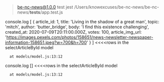 
> be-nc-news@1.0.0 test
> jest /Users/knowexcuses/be-nc-news/be-nc-news/__tests__/app.test.js

  console.log
    [
      {
        article_id: 1,
        title: 'Living in the shadow of a great man',
        topic: 'mitch',
        author: 'butter_bridge',
        body: 'I find this existence challenging',
        created_at: 2020-07-09T20:11:00.000Z,
        votes: 100,
        article_img_url: 'https://images.pexels.com/photos/158651/news-newsletter-newspaper-information-158651.jpeg?w=700&h=700'
      }
    ] <<<<rows in the selectArticleById model

      at models/model.js:13:12

  console.log
    [] <<<<rows in the selectArticleById model

      at models/model.js:13:12

